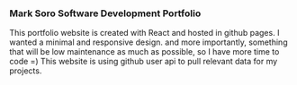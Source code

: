 ### Mark Soro Software Development Portfolio

This portfolio website is created with React and hosted in github pages.
I wanted a minimal and responsive design.
and more importantly, something that will be low maintenance as much as possible, so I have more time to code =)
This website is using github user api to pull relevant data for my projects.
